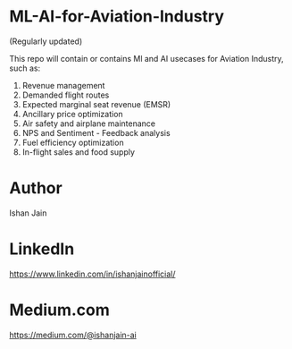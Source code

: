 # ML-AI-for-Aviation-Industry
(Regularly updated)

This repo will contain or contains Ml and AI usecases for Aviation Industry, such as: 
1. Revenue management
2. Demanded flight routes
3. Expected marginal seat revenue (EMSR)
4. Ancillary price optimization
5. Air safety and airplane maintenance
6. NPS and Sentiment - Feedback analysis
7. Fuel efficiency optimization
8. In-flight sales and food supply


# Author
Ishan Jain

# LinkedIn
https://www.linkedin.com/in/ishanjainofficial/

# Medium.com
https://medium.com/@ishanjain-ai
